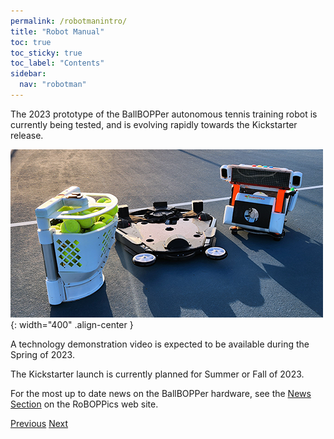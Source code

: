 ```yaml
---
permalink: /robotmanintro/
title: "Robot Manual"
toc: true
toc_sticky: true
toc_label: "Contents"
sidebar:
  nav: "robotman"
---
```


The 2023 prototype of the BallBOPPer autonomous tennis training robot is currently being tested, and is evolving rapidly towards the Kickstarter release.

![BallBOPPerSep Image](../assets/images/BallBOPPerSeparate003_500.png){: width="400" .align-center } 

A technology demonstration video is expected to be available during the Spring of 2023.

The Kickstarter launch is currently planned for Summer or Fall of 2023.

For the most up to date news on the BallBOPPer hardware, see the <a href="https://roboppics.com/blogs/news">News Section</a> on the RoBOPPics web site.

  <nav class="pagination">
      <a href="/BallBOPPer/appmancatalog/" class="pagination--pager" title="Catalog">Previous</a>
       <a href="/BallBOPPer/robotmanlauncher/" class="pagination--pager" title="Launcher">Next</a>
  </nav>
